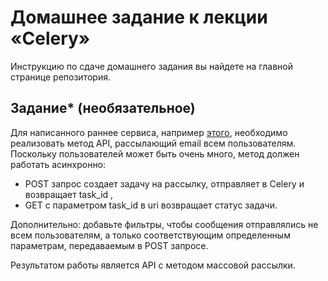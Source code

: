 # Домашнее задание к лекции «Celery»

Инструкцию по сдаче домашнего задания вы найдете на главной странице репозитория.

## Задание* (необязательное)

Для написанного раннее сервиса, например [этого](../2.1-flask), необходимо реализовать метод API, рассылающий email всем пользователям. Поскольку 
пользователей может быть очень много, метод должен работать асинхронно: 
- POST запрос создает задачу на рассылку, отправляет в Celery и возвращает task_id ,
- GET с параметром task_id в uri возвращает статус задачи.

Дополнительно: добавьте фильтры, чтобы сообщения отправлялись не всем пользователям, а только соответствующим определенным параметрам, передаваемым в POST запросе.


Результатом работы является API с методом массовой рассылки.